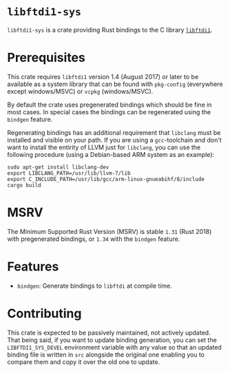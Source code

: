 # `libftdi1-sys`
`libftdi1-sys` is a crate providing Rust bindings to the C library
[`libftdi1`](https://www.intra2net.com/en/developer/libftdi/index.php).

# Prerequisites
This crate requires `libftdi1` version 1.4 (August 2017) or later to be available as a system library
that can be found with `pkg-config` (everywhere except windows/MSVC) or `vcpkg` (windows/MSVC).

By default the crate uses pregenerated bindings which should be fine in most cases.
In special cases the bindings can be regenerated using the `bindgen` feature.

Regenerating bindings has an additional requirement that 
  `libclang` must be installed and visible on your path. If you are using a
  `gcc`-toolchain and don't want to install the entirity of LLVM just for
  `libclang`, you can use the following procedure (using a Debian-based
  ARM system as an example):

  ```
  sudo apt-get install libclang-dev
  export LIBCLANG_PATH=/usr/lib/llvm-7/lib
  export C_INCLUDE_PATH=/usr/lib/gcc/arm-linux-gnueabihf/8/include
  cargo build
  ```

# MSRV
The Minimum Supported Rust Version (MSRV) is stable `1.31` (Rust 2018) with pregenerated bindings,
or `1.34` with the `bindgen` feature.

# Features
* `bindgen`: Generate bindings to `libftdi` at compile time.

# Contributing

This crate is expected to be passively maintained, not actively updated.
That being said, if you want to update binding generation,
you can set the `LIBFTDI1_SYS_DEVEL` environment variable with any value
so that an updated binding file is written in `src` alongside the original one
enabling you to compare them and copy it over the old one to update.
